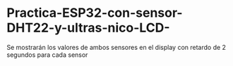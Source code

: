 # Practica-ESP32-con-sensor-DHT22-y-ultras-nico-LCD-
Se mostrarán los valores de ambos sensores en el display con retardo de 2 segundos para cada sensor
